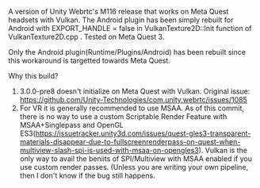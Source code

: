 A version of Unity Webrtc's M116 release that works on Meta Quest headsets with Vulkan. The Android plugin has been simply rebuilt for Android with EXPORT_HANDLE = false in VulkanTexture2D::Init function of VulkanTexture2D.cpp . Tested on Meta Quest 3.

Only the Android plugin(Runtime/Plugins/Android) has been rebuilt since this workaround is targetted towards Meta Quest.

Why this build? <br/>
1. 3.0.0-pre8 doesn't initialize on Meta Quest with Vulkan. Original issue: https://github.com/Unity-Technologies/com.unity.webrtc/issues/1085
2. For VR it is generally recommended to use MSAA. As of this commit, there is no way to use a custom Scriptable Render Feature with MSAA+Singlepass and OpenGL ES3(https://issuetracker.unity3d.com/issues/quest-gles3-transparent-materials-disappear-due-to-fullscreenrenderpass-on-quest-when-multiview-slash-spi-is-used-with-msaa-on-opengles3). Vulkan is the only way to avail the beniits of SPI/Multiview with MSAA enabled if you use custom render passes. (Unless you are writing your own pipeline, then I don't know if the bug still happens.

